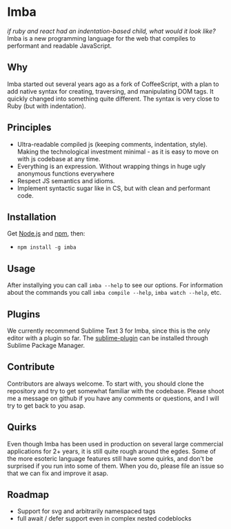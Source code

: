 # Imba
*if ruby and react had an indentation-based child, what would it look like?*
Imba is a new programming language for the web that compiles to performant
and readable JavaScript.

## Why
Imba started out several years ago as a fork of CoffeeScript, with a plan to add native syntax for creating, traversing, and manipulating DOM tags. It quickly changed into something quite different. The syntax is very close to Ruby (but with indentation). 

## Principles
- Ultra-readable compiled js (keeping comments, indentation, style).
  Making the technological investment minimal - as it is easy to move on with js codebase at any time.
- Everything is an expression.
  Without wrapping things in huge ugly anonymous functions everywhere
- Respect JS semantics and idioms.
- Implement syntactic sugar like in CS, but with clean and performant code.

## Installation
Get [Node.js](http://nodejs.org) and [npm](http://npmjs.org), then:

- `npm install -g imba`

## Usage
After installying you can call `imba --help` to see our options.
For information about the commands you call `imba compile --help`, `imba watch --help`, etc.


## Plugins
We currently recommend Sublime Text 3 for Imba, since this is the only editor with a plugin so far. The [sublime-plugin](http://github.com/somebee/sublime-imba) can be installed through Sublime Package Manager.

## Contribute
Contributors are always welcome. To start with, you should clone the repository and try to get somewhat familiar with the codebase. Please shoot me a message on github if you have any comments or questions, and I will try to get back to you asap.

## Quirks
Even though Imba has been used in production on several large commercial applications for 2+ years, it is still quite rough around the egdes. Some of the more esoteric language features still have some quirks, and don't be surprised if you run into some of them. When you do, please file an issue so that we can fix and improve it asap.

## Roadmap
- Support for svg and arbitrarily namespaced tags
- full await / defer support even in complex nested codeblocks 